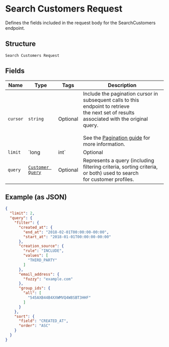 
# Search Customers Request

Defines the fields included in the request body for the
SearchCustomers endpoint.

## Structure

`Search Customers Request`

## Fields

| Name | Type | Tags | Description |
|  --- | --- | --- | --- |
| `cursor` | `string` | Optional | Include the pagination cursor in subsequent calls to this endpoint to retrieve<br>the next set of results associated with the original query.<br><br>See the [Pagination guide](https://developer.squareup.com/docs/working-with-apis/pagination) for more information. |
| `limit` | `long|int` | Optional | A limit on the number of results to be returned in a single page.<br>The limit is advisory - the implementation may return more or fewer results.<br>If the supplied limit is negative, zero, or is higher than the maximum limit<br>of 100, it will be ignored.<br>**Constraints**: `>= 1`, `<= 100` |
| `query` | [`Customer Query`](/doc/models/customer-query.md) | Optional | Represents a query (including filtering criteria, sorting criteria, or both) used to search<br>for customer profiles. |

## Example (as JSON)

```json
{
  "limit": 2,
  "query": {
    "filter": {
      "created_at": {
        "end_at": "2018-02-01T00:00:00-00:00",
        "start_at": "2018-01-01T00:00:00-00:00"
      },
      "creation_source": {
        "rule": "INCLUDE",
        "values": [
          "THIRD_PARTY"
        ]
      },
      "email_address": {
        "fuzzy": "example.com"
      },
      "group_ids": {
        "all": [
          "545AXB44B4XXWMVQ4W8SBT3HHF"
        ]
      }
    },
    "sort": {
      "field": "CREATED_AT",
      "order": "ASC"
    }
  }
}
```

